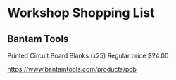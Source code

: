 # Workshop Shopping List

## Bantam Tools

Printed Circuit Board Blanks (x25)
Regular price $24.00

https://www.bantamtools.com/products/pcb
